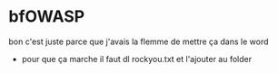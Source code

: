 # bfOWASP
bon c'est juste parce que j'avais la flemme de mettre ça dans le word


+ pour que ça marche il faut dl rockyou.txt et l'ajouter au folder
